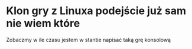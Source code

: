 # Klon gry z Linuxa podejście już sam nie wiem które
Zobaczmy w ile czasu jestem w stantie napisać taką grę konsolową